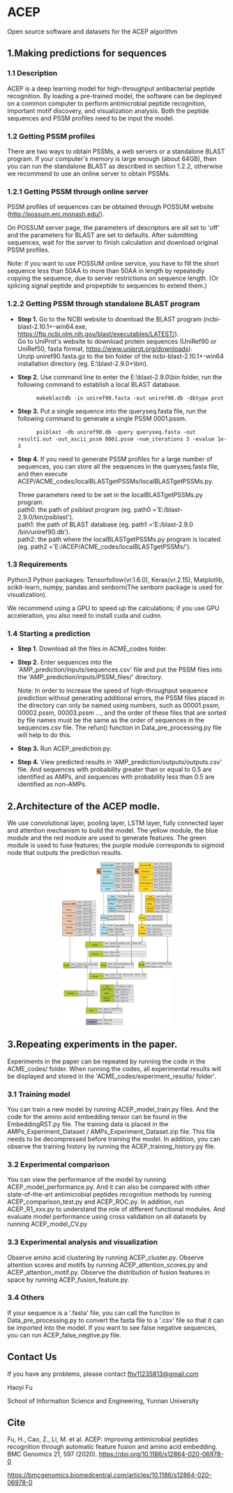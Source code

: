 # ACEP
Open source software and datasets for the ACEP algorithm

## 1.Making predictions for sequences

### 1.1 Description

ACEP is a deep learning model for high-throughput antibacterial peptide recognition. By loading a pre-trained model, the software can be deployed on a common computer to perform antimicrobial peptide recognition, important motif discovery, and visualization analysis.
Both the peptide sequences and PSSM profiles need to be input the model.

### 1.2 Getting PSSM profiles

There are two ways to obtain PSSMs, a web servers or a standalone BLAST program. If your computer's memory is large enough (about 64GB), then you can run the standalone BLAST as described in section 1.2.2, otherwise we recommend to use an online server to obtain PSSMs.

### 1.2.1 Getting PSSM through online server

PSSM profiles of sequences can be obtained through POSSUM website (http://possum.erc.monash.edu/). 

On POSSUM server page, the parameters of descriptors are all set to 'off' and the parameters for BLAST are set to defaults. After submitting sequences, wait for the server to finish calculation and download original PSSM profiles. 

Note: if you want to use POSSUM online service, you have to fill the short sequence less than 50AA to more than 50AA in length by repeatedly copying the sequence, due to server restrictions on sequence length. (Or splicing signal peptide and propeptide to sequences to extend them.)

### 1.2.2 Getting PSSM through standalone BLAST program

* **Step 1.** Go to the NCBI website to download the BLAST program (ncbi-blast-2.10.1+-win64.exe, https://ftp.ncbi.nlm.nih.gov/blast/executables/LATEST/). <br />
    Go to UniProt's website to download protein sequences (UniRef90 or UniRef50, fasta format, https://www.uniprot.org/downloads).<br />
    Unzip uniref90.fasta.gz to the bin folder of the ncbi-blast-2.10.1+-win64 installation directory (eg. E:\blast-2.9.0+\bin\).

* **Step 2.** Use command line to enter the E:\blast-2.9.0\bin folder, run the following command to establish a local BLAST database.

            makeblastdb -in uniref90.fasta -out uniref90.db -dbtype prot

* **Step 3.** Put a single sequence into the queryseq.fasta file, run the following command to generate a single PSSM 0001.pssm.

            psiblast -db uniref90.db -query queryseq.fasta -out result1.out -out_ascii_pssm 0001.pssm -num_iterations 3 -evalue 1e-3

* **Step 4.** If you need to generate PSSM profiles for a large number of sequences, you can store all the sequences in the queryseq.fasta file, and then execute ACEP/ACME_codes/localBLASTgetPSSMs/localBLASTgetPSSMs.py.

    Three parameters need to be set in the localBLASTgetPSSMs.py program.<br />
    path0: the path of psiblast program (eg. path0 ='E:/blast-2.9.0/bin/psiblast').<br />
    path1: the path of BLAST database (eg. path1 ='E:/blast-2.9.0 /bin/uniref90.db').<br />
    path2: the path where the localBLASTgetPSSMs.py program is located (eg. path2 ='E:/ACEP/ACME_codes/localBLASTgetPSSMs/').


### 1.3 Requirements

Python3
Python packages: Tensorfollow(vr.1.6.0), Keras(vr.2.15), Matplotlib, scikit-learn, numpy, pandas and senborn(The senborn package is used for visualization).

We recommend using a GPU to speed up the calculations; if you use GPU acceleration, you also need to install cuda and cudnn.

### 1.4 Starting a prediction

* **Step 1.** Download all the files in ACME_codes folder. 

* **Step 2.** Enter sequences into the 'AMP_prediction/inputs/sequences.csv' file and put the PSSM files into the 'AMP_prediction/inputs/PSSM_files/' directory.

   Note: In order to increase the speed of high-throughput sequence prediction without generating additional errors, the PSSM files placed in the directory can only be named using numbers, such as 00001.pssm, 00002.pssm, 00003.pssm ..., and the order of these files that are sorted by file names must be the same as the order of sequences in the sequences.csv file. The refun() function in Data_pre_processing.py file will help to do this.

* **Step 3.** Run ACEP_prediction.py.

* **Step 4.** View predicted results in 'AMP_prediction/outputs/outputs.csv' file. And sequences with probability greater than or equal to 0.5 are identified as AMPs, and sequences with probability less than 0.5 are identified as non-AMPs.

## 2.Architecture of the ACEP modle.

We use convolutional layer, pooling layer, LSTM layer, fully connected layer and attention mechanism to build the model.
The yellow module, the blue module and the red module are used to generate features. The green module is used to fuse features; the purple module corresponds to sigmoid node that outputs the prediction results.

<div align=center><img width="50%" height="50%" alt="Model_Structure" src="https://raw.githubusercontent.com/Fuhaoyi/ACEP/master/model_structure.png"/></div>


## 3.Repeating experiments in the paper.

Experiments in the paper can be repeated by running the code in the ACME_codes/ folder. When running the codes, all experimental results will be displayed and stored in the 'ACME_codes/experiment_results/ folder'.

### 3.1 Training model

You can train a new model by running ACEP_model_train.py files. And the code for the amino acid embedding tensor can be found in the EmbeddingRST.py file. The training data is placed in the AMPs_Experiment_Dataset / AMPs_Experiment_Dataset.zip file. This file needs to be decompressed before training the model. In addition, you can observe the training history by running the ACEP_training_history.py file.

### 3.2 Experimental comparison

You can view the performance of the model by running ACEP_model_performance.py. And it can also be compared with other state-of-the-art antimicrobial peptides recognition methods by running ACEP_comparison_test.py and ACEP_ROC.py. In addition, run ACEP_R1_xxx.py to understand the role of different functional modules. And evaluate model performance using cross validation on all datasets by running ACEP_model_CV.py

### 3.3 Experimental analysis and visualization

Observe amino acid clustering by running ACEP_cluster.py. Observe attention scores and motifs by running ACEP_attention_scores.py and ACEP_attention_motif.py. Observe the distribution of fusion features in space by running ACEP_fusion_feature.py.

### 3.4 Others

If your sequence is a '.fasta' file, you can call the function in Data_pre_processing.py to convert the fasta file to a '.csv' file so that it can be imported into the model.
If you want to see false negative sequences, you can run ACEP_false_negtive.py file.

## Contact Us

If you have any problems, please contact fhy11235813@gmail.com

Haoyi Fu

School of Information Science and Engineering, Yunnan University

## Cite

Fu, H., Cao, Z., Li, M. et al. ACEP: improving antimicrobial peptides recognition through automatic feature fusion and amino acid embedding. BMC Genomics 21, 597 (2020). https://doi.org/10.1186/s12864-020-06978-0

https://bmcgenomics.biomedcentral.com/articles/10.1186/s12864-020-06978-0




